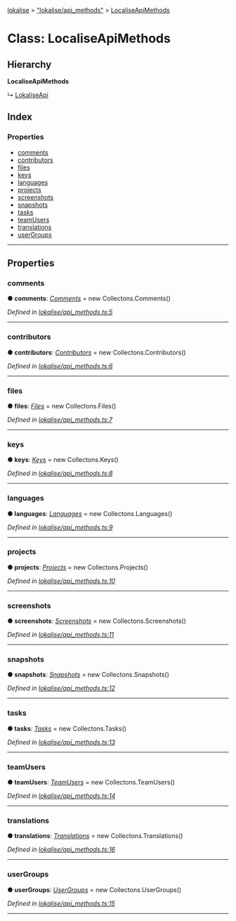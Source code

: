 [lokalise](../README.md) > ["lokalise/api_methods"](../modules/_lokalise_api_methods_.md) > [LocaliseApiMethods](../classes/_lokalise_api_methods_.localiseapimethods.md)

# Class: LocaliseApiMethods

## Hierarchy

**LocaliseApiMethods**

↳  [LokaliseApi](_lokalise_lokalise_.lokaliseapi.md)

## Index

### Properties

* [comments](_lokalise_api_methods_.localiseapimethods.md#comments)
* [contributors](_lokalise_api_methods_.localiseapimethods.md#contributors)
* [files](_lokalise_api_methods_.localiseapimethods.md#files)
* [keys](_lokalise_api_methods_.localiseapimethods.md#keys)
* [languages](_lokalise_api_methods_.localiseapimethods.md#languages)
* [projects](_lokalise_api_methods_.localiseapimethods.md#projects)
* [screenshots](_lokalise_api_methods_.localiseapimethods.md#screenshots)
* [snapshots](_lokalise_api_methods_.localiseapimethods.md#snapshots)
* [tasks](_lokalise_api_methods_.localiseapimethods.md#tasks)
* [teamUsers](_lokalise_api_methods_.localiseapimethods.md#teamusers)
* [translations](_lokalise_api_methods_.localiseapimethods.md#translations)
* [userGroups](_lokalise_api_methods_.localiseapimethods.md#usergroups)

---

## Properties

<a id="comments"></a>

###  comments

**● comments**: *[Comments](_collections_comments_.comments.md)* =  new Collectons.Comments()

*Defined in [lokalise/api_methods.ts:5](https://github.com/lokalise/node-lokalise-api/blob/4987c08/src/lokalise/api_methods.ts#L5)*

___
<a id="contributors"></a>

###  contributors

**● contributors**: *[Contributors](_collections_contributors_.contributors.md)* =  new Collectons.Contributors()

*Defined in [lokalise/api_methods.ts:6](https://github.com/lokalise/node-lokalise-api/blob/4987c08/src/lokalise/api_methods.ts#L6)*

___
<a id="files"></a>

###  files

**● files**: *[Files](_collections_files_.files.md)* =  new Collectons.Files()

*Defined in [lokalise/api_methods.ts:7](https://github.com/lokalise/node-lokalise-api/blob/4987c08/src/lokalise/api_methods.ts#L7)*

___
<a id="keys"></a>

###  keys

**● keys**: *[Keys](_collections_keys_.keys.md)* =  new Collectons.Keys()

*Defined in [lokalise/api_methods.ts:8](https://github.com/lokalise/node-lokalise-api/blob/4987c08/src/lokalise/api_methods.ts#L8)*

___
<a id="languages"></a>

###  languages

**● languages**: *[Languages](_collections_languages_.languages.md)* =  new Collectons.Languages()

*Defined in [lokalise/api_methods.ts:9](https://github.com/lokalise/node-lokalise-api/blob/4987c08/src/lokalise/api_methods.ts#L9)*

___
<a id="projects"></a>

###  projects

**● projects**: *[Projects](_collections_projects_.projects.md)* =  new Collectons.Projects()

*Defined in [lokalise/api_methods.ts:10](https://github.com/lokalise/node-lokalise-api/blob/4987c08/src/lokalise/api_methods.ts#L10)*

___
<a id="screenshots"></a>

###  screenshots

**● screenshots**: *[Screenshots](_collections_screenshots_.screenshots.md)* =  new Collectons.Screenshots()

*Defined in [lokalise/api_methods.ts:11](https://github.com/lokalise/node-lokalise-api/blob/4987c08/src/lokalise/api_methods.ts#L11)*

___
<a id="snapshots"></a>

###  snapshots

**● snapshots**: *[Snapshots](_collections_snapshots_.snapshots.md)* =  new Collectons.Snapshots()

*Defined in [lokalise/api_methods.ts:12](https://github.com/lokalise/node-lokalise-api/blob/4987c08/src/lokalise/api_methods.ts#L12)*

___
<a id="tasks"></a>

###  tasks

**● tasks**: *[Tasks](_collections_tasks_.tasks.md)* =  new Collectons.Tasks()

*Defined in [lokalise/api_methods.ts:13](https://github.com/lokalise/node-lokalise-api/blob/4987c08/src/lokalise/api_methods.ts#L13)*

___
<a id="teamusers"></a>

###  teamUsers

**● teamUsers**: *[TeamUsers](_collections_team_users_.teamusers.md)* =  new Collectons.TeamUsers()

*Defined in [lokalise/api_methods.ts:14](https://github.com/lokalise/node-lokalise-api/blob/4987c08/src/lokalise/api_methods.ts#L14)*

___
<a id="translations"></a>

###  translations

**● translations**: *[Translations](_collections_translations_.translations.md)* =  new Collectons.Translations()

*Defined in [lokalise/api_methods.ts:16](https://github.com/lokalise/node-lokalise-api/blob/4987c08/src/lokalise/api_methods.ts#L16)*

___
<a id="usergroups"></a>

###  userGroups

**● userGroups**: *[UserGroups](_collections_user_groups_.usergroups.md)* =  new Collectons.UserGroups()

*Defined in [lokalise/api_methods.ts:15](https://github.com/lokalise/node-lokalise-api/blob/4987c08/src/lokalise/api_methods.ts#L15)*

___

